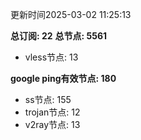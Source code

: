 更新时间2025-03-02 11:25:13

**总订阅: 22**
**总节点: 5561**
- vless节点: 13

**google ping有效节点: 180**
- ss节点: 155
- trojan节点: 12
- v2ray节点: 13
